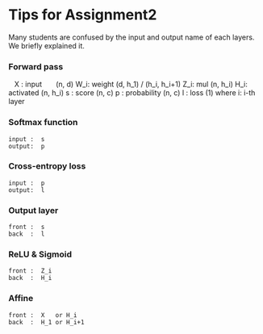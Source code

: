 # Tips for Assignment2

Many students are confused by the input and output name of each layers. We briefly explained it.

### Forward pass
  
    X  : input        (n, d) 
    W_i: weight       (d, h_1) / (h_i, h_i+1) 
    Z_i: mul          (n, h_i)
    H_i: activated    (n, h_i) 
    s  : score        (n, c)
    p  : probability  (n, c)
    l  : loss         (1)
where i: i-th layer

### Softmax function

    input :  s
    output:  p
    
### Cross-entropy loss

    input :  p
    output:  l
    
### Output layer
 
    front :  s
    back  :  l
    
### ReLU & Sigmoid

    front :  Z_i
    back  :  H_i
    
### Affine

    front :  X   or H_i
    back  :  H_1 or H_i+1
